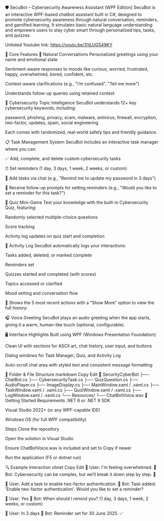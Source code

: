 🛡️ SecuBot – Cybersecurity Awareness Assistant (WPF Edition)
SecuBot is an interactive WPF-based chatbot assistant built in C#, designed to promote cybersecurity awareness through natural conversation, reminders, and gamified learning. It simulates basic natural language understanding and empowers users to stay cyber smart through personalized tips, tasks, and quizzes.

Unlisted Youtube link: https://youtu.be/31jLUG549KY 

🧠 Core Features
💬 Natural Conversations
Personalized greetings using your name and emotional state

Sentiment-aware responses to moods like curious, worried, frustrated, happy, overwhelmed, bored, confident, etc.

Context-aware clarifications (e.g., "I’m confused", "Tell me more")

Understands follow-up queries using retained context

🔐 Cybersecurity Topic Intelligence
SecuBot understands 12+ key cybersecurity keywords, including:

password, phishing, privacy, scam, malware, antivirus, firewall,
encryption, two-factor, updates, spam, social engineering

Each comes with randomized, real-world safety tips and friendly guidance.

📋 Task Management System
SecuBot includes an interactive task manager where you can:

✅ Add, complete, and delete custom cybersecurity tasks

⏰ Set reminders (1 day, 3 days, 1 week, 2 weeks, or custom)

🔁 Add tasks via chat (e.g., "Remind me to update my password in 3 days")

💬 Receive follow-up prompts for setting reminders (e.g., "Would you like to set a reminder for this task?")

🧠 Quiz Mini-Game
Test your knowledge with the built-in Cybersecurity Quiz, featuring:

Randomly selected multiple-choice questions

Score tracking

Activity log updates on quiz start and completion

📜 Activity Log
SecuBot automatically logs your interactions:

Tasks added, deleted, or marked complete

Reminders set

Quizzes started and completed (with scores)

Topics accessed or clarified

Mood setting and conversation flow

🔎 Shows the 5 most recent actions with a “Show More” option to view the full history.

🎧 Voice Greeting
SecuBot plays an audio greeting when the app starts, giving it a warm, human-like touch (optional, configurable).

🖥️ Interface Highlights
Built using WPF (Windows Presentation Foundation):

Clean UI with sections for ASCII art, chat history, user input, and buttons

Dialog windows for Task Manager, Quiz, and Activity Log

Auto-scroll chat area with styled text and consistent message formatting

📂 Folder & File Structure
markdown
Copy
Edit
📁 SecurityCyberBot
├── ChatBot.cs
├── CybersecurityTask.cs
├── QuizQuestion.cs
├── AudioPlayer.cs
├── ImageDisplay.cs
├── MainWindow.xaml / .xaml.cs
├── TaskWindow.xaml / .xaml.cs
├── QuizWindow.xaml / .xaml.cs
├── LogWindow.xaml / .xaml.cs
└── Resources/
    └── ChatBotVoice.wav
🚀 Getting Started
Requirements
.NET 6 or .NET 9 SDK

Visual Studio 2022+ (or any WPF-capable IDE)

Windows OS (for full WPF compatibility)

Steps
Clone the repository

Open the solution in Visual Studio

Ensure ChatBotVoice.wav is included and set to Copy if newer

Run the application (F5 or dotnet run)

🔍 Example Interaction
vbnet
Copy
Edit
👤 User: I'm feeling overwhelmed.
🤖 Bot: Cybersecurity can be complex, but we’ll break it down step by step. 🤝

👤 User: Add a task to enable two-factor authentication.
🤖 Bot: Task added: 'Enable two-factor authentication'. Would you like to set a reminder?

👤 User: Yes
🤖 Bot: When should I remind you? (1 day, 3 days, 1 week, 2 weeks, or custom)

👤 User: In 3 days
🤖 Bot: Reminder set for 30 June 2025. ✅
